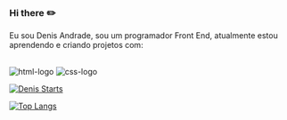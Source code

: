 ### Hi there :pencil2:
Eu sou Denis Andrade, sou um programador Front End, atualmente estou aprendendo e criando projetos com:
 <br>
 <br>
 
 <img src="https://img.shields.io/badge/HTML5-E34F26?style=for-the-badge&logo=html5&logoColor=white" alt="html-logo"/>
 <img src="https://img.shields.io/badge/CSS3-1572B6?style=for-the-badge&logo=css3&logoColor=white" alt="css-logo" />
 
[![Denis Starts](https://github-readme-stats.vercel.app/api?username=DenisAndrade007)](https://github.com/anuraghazra/github-readme-stats)

[![Top Langs](https://github-readme-stats.vercel.app/api/top-langs/?username=DenisAndrade007)](https://github.com/anuraghazra/github-readme-stats)
